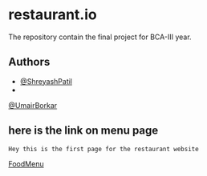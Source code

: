# restaurant.io
The repository contain the final project for BCA-III year.

## Authors

- [@ShreyashPatil](https://www.github.com/shreyashpatil2002)
-
[@UmairBorkar](https://www.github.com/uborkar)


## here is the link on menu page
```
Hey this is the first page for the restaurant website

```
[FoodMenu](https://shreyashpatil2002.github.io/restaurant.io/customer/menus/)
